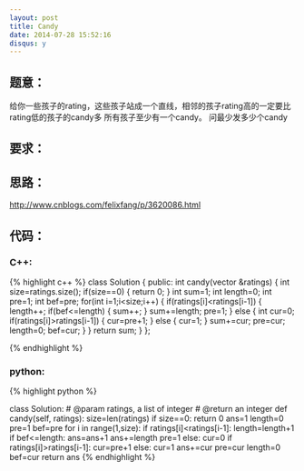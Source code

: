 ```yaml
---
layout: post
title: Candy
date: 2014-07-28 15:52:16
disqus: y
---
```


## 题意：
给你一些孩子的rating，这些孩子站成一个直线，相邻的孩子rating高的一定要比rating低的孩子的candy多
所有孩子至少有一个candy。
问最少发多少个candy

## 要求：


## 思路：
http://www.cnblogs.com/felixfang/p/3620086.html

## 代码：

### C++:

{% highlight c++ %}
class Solution {
public:
    int candy(vector<int> &ratings) {
        int size=ratings.size();
        if(size==0)
        {
            return 0;
        }
        int sum=1;
        int length=0;
        int pre=1;
        int bef=pre;
        for(int i=1;i<size;i++)
        {
            if(ratings[i]<ratings[i-1])
            {
                length++;
                if(bef<=length)
                {
                    sum++;
                }
                sum+=length;
                pre=1;
            }
            else
            {
                int cur=0;
                if(ratings[i]>ratings[i-1])
                {
                    cur=pre+1;
                }
                else
                {
                    cur=1;
                }
                sum+=cur;
                pre=cur;
                length=0;
                bef=cur;
            }
        }
        return sum;
    }
};


 {% endhighlight %}
### python:

{% highlight python %}

class Solution:
    # @param ratings, a list of integer
    # @return an integer
    def candy(self, ratings):
        size=len(ratings)
        if size==0:
            return 0
        ans=1
        length=0
        pre=1
        bef=pre
        for i in range(1,size):
            if ratings[i]<ratings[i-1]:
                length=length+1
                if bef<=length:
                    ans=ans+1
                ans+=length
                pre=1
            else:
                cur=0
                if ratings[i]>ratings[i-1]:
                    cur=pre+1
                else:
                    cur=1
                ans+=cur
                pre=cur
                length=0
                bef=cur
        return ans
 {% endhighlight %}
